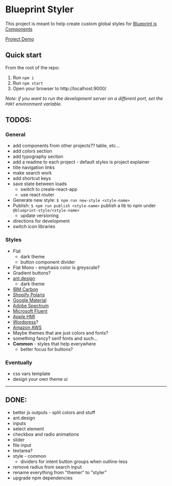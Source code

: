 # Blueprint Styler

This project is meant to help create custom global styles for [Blueprint js Components](https://blueprintjs.com/docs/)

[Project Demo](https://stash.pnnl.gov/pages/UXRSRC/blueprint-styler/master/browse/dist/index.html)

## Quick start

From the root of the repo:

1. Run `npm i`
1. Run `npm start`
1. Open your browser to http://localhost:9000/

*Note: if you want to run the development server on a different port, set the `PORT` environment variable.*


## TODOS:

### General
- add components from other projects?? table, etc...
- add colors section
- add typography section
- add a readme to each project - default styles is project explainer
- title navigation links
- make search work
- add shortcut keys
- save state between loads
  - switch to create-react-app
  - use react router
- Generate new style: `$ npm run new-style <style-name>`
- Publish: `$ npm run publish <style-name>` publish a lib to npm under `@blueprint-style/<style-name>`
  - update versioning
- directions for development
- switch icon libraries

### Styles
- Flat
  - dark theme
  - button component divider
- Flat Mono - emphasis color is greyscale?
- Gradient buttons?
- [ant.design](https://ant.design/components/overview/)
  - dark theme
- [IBM Carbon](https://www.carbondesignsystem.com/components/overview)
- [Shopify Polaris](https://polaris.shopify.com/components/actions/button#navigation)
- [Google Material](https://material.io/components)
- [Adobe Spectrum](https://spectrum.adobe.com/)
- [Microsoft Fluent](https://developer.microsoft.com/en-us/fluentui#/controls/web)
- [Apple HMI](https://developer.apple.com/design/human-interface-guidelines/)
- [Wordpress](https://make.wordpress.org/design/)?
- [Amazon AWS](https://abduzeedo.com/amazon-web-services-design-system)
- Maybe themes that are just colors and fonts?
- something fancy? serif fonts and such...
- **Common** - styles that help everywhere
  - better focus for buttons?

### Eventually
- css vars template
- design your own theme ui

----

## DONE:
- better js outputs - split colors and stuff
-  ant.design
  - inputs
  - select element
  - checkbox and radio animations
  - slider
  - file input
  - textarea?
- style - common
  - dividers for intent button groups when outline-less
- remove radius from search input
- rename everything from "themer" to "styler"
- upgrade npm dependencies
